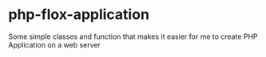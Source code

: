 # php-flox-application
Some simple classes and function that makes it easier for me to create PHP Application on a web server
